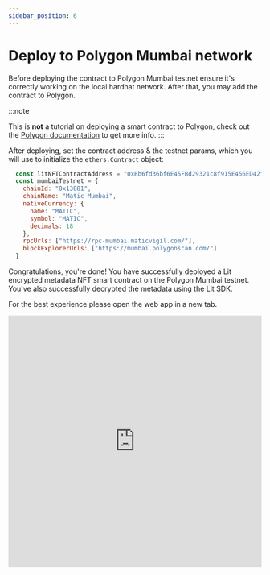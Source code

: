 ```yaml
---
sidebar_position: 6
---
```


# Deploy to Polygon Mumbai network

Before deploying the contract to Polygon Mumbai testnet ensure it's correctly working on the local hardhat network. After that, you may add the contract to Polygon. 

:::note

This is **not** a tutorial on deploying a smart contract to Polygon, check out the [Polygon documentation](https://wiki.polygon.technology/docs/develop/getting-started) to get more info.
:::

After deploying, set the contract address & the testnet params, which you will use to initialize the `ethers.Contract` object:
```js
  const litNFTContractAddress = "0xBb6fd36bf6E45FBd29321c8f915E456ED42fDc13"; // this is our contract, replace it with yours
  const mumbaiTestnet = {
    chainId: "0x13881",
    chainName: "Matic Mumbai",
    nativeCurrency: {
      name: "MATIC",
      symbol: "MATIC",
      decimals: 18
    },
    rpcUrls: ["https://rpc-mumbai.maticvigil.com/"],
    blockExplorerUrls: ["https://mumbai.polygonscan.com/"]
  }
```

Congratulations, you're done! You have successfully deployed a Lit encrypted metadata NFT smart contract on the Polygon Mumbai testnet. You've also successfully decrypted the metadata using the Lit SDK.

For the best experience please open the web app in a new tab.

<iframe frameborder="0" width="100%" height="500px" src="https://replit.com/@lit/Encrypt-and-Decrypt-On-chain-NFT-Metadata#encrypt_and_decrypt_on-chain_nft_metadata/src/App.js"></iframe>